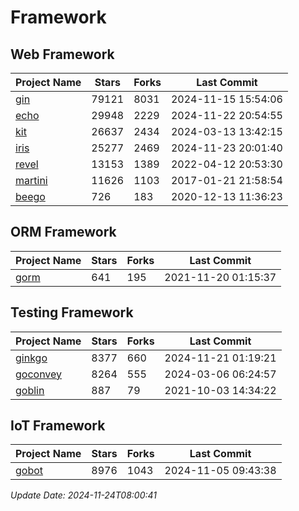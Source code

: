 # Framework

## Web Framework
| Project Name | Stars | Forks | Last Commit |
| ------------ | ----- | ----- | ----------- |
| [gin](https://github.com/gin-gonic/gin) | 79121 | 8031 | 2024-11-15 15:54:06 |
| [echo](https://github.com/labstack/echo) | 29948 | 2229 | 2024-11-22 20:54:55 |
| [kit](https://github.com/go-kit/kit) | 26637 | 2434 | 2024-03-13 13:42:15 |
| [iris](https://github.com/kataras/iris) | 25277 | 2469 | 2024-11-23 20:01:40 |
| [revel](https://github.com/revel/revel) | 13153 | 1389 | 2022-04-12 20:53:30 |
| [martini](https://github.com/go-martini/martini) | 11626 | 1103 | 2017-01-21 21:58:54 |
| [beego](https://github.com/astaxie/beego) | 726 | 183 | 2020-12-13 11:36:23 |

## ORM Framework
| Project Name | Stars | Forks | Last Commit |
| ------------ | ----- | ----- | ----------- |
| [gorm](https://github.com/jinzhu/gorm) | 641 | 195 | 2021-11-20 01:15:37 |

## Testing Framework
| Project Name | Stars | Forks | Last Commit |
| ------------ | ----- | ----- | ----------- |
| [ginkgo](https://github.com/onsi/ginkgo) | 8377 | 660 | 2024-11-21 01:19:21 |
| [goconvey](https://github.com/smartystreets/goconvey) | 8264 | 555 | 2024-03-06 06:24:57 |
| [goblin](https://github.com/franela/goblin) | 887 | 79 | 2021-10-03 14:34:22 |

## IoT Framework
| Project Name | Stars | Forks | Last Commit |
| ------------ | ----- | ----- | ----------- |
| [gobot](https://github.com/hybridgroup/gobot) | 8976 | 1043 | 2024-11-05 09:43:38 |

*Update Date: 2024-11-24T08:00:41*